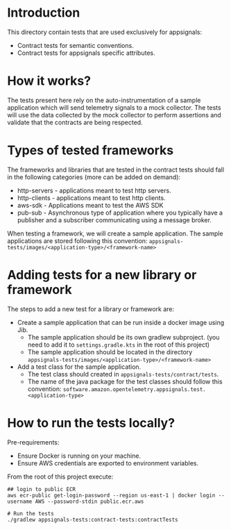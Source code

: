 # Introduction

This directory contain tests that are used exclusively for appsignals:
* Contract tests for semantic conventions.
* Contract tests for appsignals specific attributes.

# How it works?

The tests present here rely on the auto-instrumentation of a sample application which will send telemetry signals to
a mock collector. The tests will use the data collected by the mock collector to perform assertions and validate that
the contracts are being respected.


# Types of tested frameworks

The frameworks and libraries that are tested in the contract tests should fall in the following categories (more can be added on demand):
* http-servers - applications meant to test http servers.
* http-clients - applications meant to test http clients.
* aws-sdk - Applications meant to test the AWS SDK
* pub-sub - Asynchronous type of application where you typically have a publisher and a subscriber communicating using a message broker.

When testing a framework, we will create a sample application. The sample applications are stored following this
convention: `appsignals-tests/images/<application-type>/<framework-name>`

# Adding tests for a new library or framework

The steps to add a new test for a library or framework are:

* Create a sample application that can be run inside a docker image using Jib.
    * The sample application should be its own gradlew subproject. (you need to add it to `settings.gradle.kts` in the root of this project)
    * The sample application should be located in the directory `appsignals-tests/images/<application-type>/<framework-name>`
* Add a test class for the sample application.
    * The test class should created in `appsignals-tests/contract/tests`.
    * The name of the java package for the test classes should follow this convention: `software.amazon.opentelemetry.appsignals.test.<application-type>`

# How to run the tests locally?

Pre-requirements:
 * Ensure Docker is running on your machine.
 * Ensure AWS credentials are exported to environment variables.

From the root of this project execute:

```
## login to public ECR
aws ecr-public get-login-password --region us-east-1 | docker login --username AWS --password-stdin public.ecr.aws

# Run the tests
./gradlew appsignals-tests:contract-tests:contractTests
```
